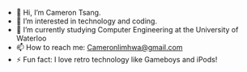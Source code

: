 - 👋 Hi, I’m Cameron Tsang.
- 👀 I’m interested in technology and coding.
- 🌱 I’m currently studying Computer Engineering at the University of Waterloo
- 📫 How to reach me: Cameronlimhwa@gmail.com
- ⚡ Fun fact: I love retro technology like Gameboys and iPods!

<!---
Cameronlhwa/Cameronlhwa is a ✨ special ✨ repository because its `README.md` (this file) appears on your GitHub profile.
You can click the Preview link to take a look at your changes.
--->
